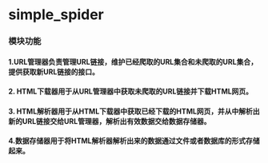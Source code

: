 # simple_spider
### 模块功能
#### 1.URL管理器负责管理URL链接，维护已经爬取的URL集合和未爬取的URL集合，提供获取新URL链接的接口。<br>
#### 2. HTML下载器用于从URL管理器中获取未爬取的URL链接并下载HTML网页。<br>
#### 3. HTML解析器用于从HTML下载器中获取已经下载的HTML网页，并从中解析出新的URL链接交给URL管理器，解析出有效数据交给数据存储器。<br>
#### 4.数据存储器用于将HTML解析器解析出来的数据通过文件或者数据库的形式存储起来。<br>

